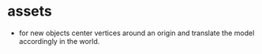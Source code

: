 # assets
* for new objects center vertices around an origin and translate the model accordingly in the world.

